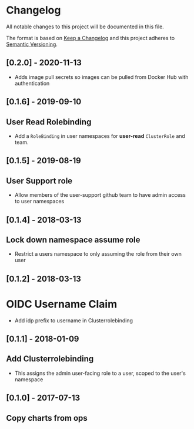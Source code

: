 # Changelog

All notable changes to this project will be documented in this file.

The format is based on [Keep a Changelog](http://keepachangelog.com/en/1.0.0/)
and this project adheres to [Semantic Versioning](http://semver.org/spec/v2.0.0.html).

## [0.2.0] - 2020-11-13

- Adds image pull secrets so images can be pulled from Docker Hub with authentication

## [0.1.6] - 2019-09-10

## User Read Rolebinding

- Add a `RoleBinding` in user namespaces for __user-read__ `ClusterRole` and team.

## [0.1.5] - 2019-08-19

## User Support role

- Allow members of the user-support github team to have admin access to user namespaces

## [0.1.4] - 2018-03-13

## Lock down namespace assume role

- Restrict a users namespace to only assuming the role from their own user

## [0.1.2] - 2018-03-13

# OIDC Username Claim

- Add idp prefix to username in Clusterrolebinding

## [0.1.1] - 2018-01-09

## Add Clusterrolebinding

- This assigns the admin user-facing role to a user, scoped to the user's namespace

## [0.1.0] - 2017-07-13

## Copy charts from ops
